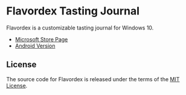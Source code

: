 # Flavordex Tasting Journal

Flavordex is a customizable tasting journal for Windows 10.

   * [Microsoft Store Page](https://www.microsoft.com/store/apps/9nblggh5rhrx)
   * [Android Version](https://github.com/ultramega/flavordex)

## License

The source code for Flavordex is released under the terms of the
[MIT License](http://sguidetti.mit-license.org/).
